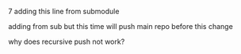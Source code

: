 7
adding this line from submodule

adding from sub but this time will push main repo before this change

why does recursive push not work?
